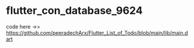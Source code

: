 # flutter_con_database_9624

code here ->> https://github.com/peeradechArx/Flutter_List_of_Todo/blob/main/lib/main.dart
